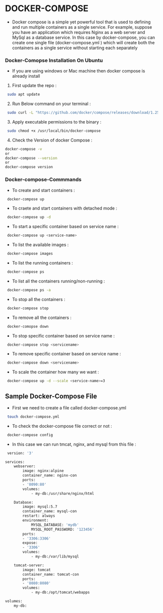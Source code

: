
# DOCKER-COMPOSE
* Docker compose is a simple yet powerful tool that is used to defining and run multiple containers as a single service. For example, suppose you have an application which requires Nginx as a web server and MySql as a database service. In this case by docker-compose, you can create one single file (docker-compose.yml ) which will create both the containers as a single service without starting each separately
### Docker-Comopse Installation On Ubuntu
* If you are using windows or Mac machine then docker compose is already install
1. First update the repo :

```bash
 sudo apt update
```
2. Run Below command on your terminal :
```bash
 sudo curl -L "https://github.com/docker/compose/releases/download/1.25.5/docker-compose-$(uname -s)-$(uname -m)" -o /usr/local/bin/docker-compose
```
3.  Apply executable permissions to the binary :
```bash
 sudo chmod +x /usr/local/bin/docker-compose
```
4. Check the Version of docker Compose :
```bash
docker-compose -v 
or 
docker-compose --version 
or 
docker-compose version 
```
### Docker-compose-Commmands
* To create and start containers :
```bash
 docker-compose up
```
* To craete and start containers with detached mode :
```bash
 docker-compose up -d
```
* To start a specific container based on service name :
```bash
 docker-compose up <service-name>
``` 
* To list the available images :
```bash
 docker-compose images
```
* To list the running containers :
```bash
 docker-compose ps
```
* To list all the containers running/non-running :
```bash
 docker-compose ps -a
```
* To stop all the containers :
```bash
 docker-compose stop 
```
* To remove all the containers :
```bash
 docker-comopse down 
```
* To stop specific container based on service name :
```bash
 docker-compose stop <servicename>
```
* To remove specific container based on service name :
```bash
 docker-compose down <servicename>
```
* To scale the container how many we want :
```bash
 docker-compose up -d --scale <service-name>=3
 ```
 ## Sample Docker-Compose File
 * First we need to create a file called docker-compose.yml
```bash
 touch docker-compose.yml
```
* To check the docker-compose file correct or not :
```bash
 docker-compose config
```
* In this case we can run tmcat, nginx, and mysql from this file :
```bash
 version: '3'

services:
    webserver:
        image: nginx:alpine
        container_name: nginx-con
        ports:
        - '8090:80'
        volumes:
            - my-db:/usr/share/nginx/html

    Database:
        image: mysql:5.7
        container_name: mysql-con
        restart: always
        environment:
            MYSQL_DATABASE: 'mydb'
            MYSQL_ROOT_PASSWORD: '123456'
        ports:
        - '3306:3306'
        expose:
        - '3306'
        volumes:
            - my-db:/var/lib/mysql

    tomcat-server:
        image: tomcat
        container_name: tomcat-con
        ports:
        - '8080:8080'
        volumes:
            - my-db:/opt/tomcat/webapps

volumes:
    my-db:

```